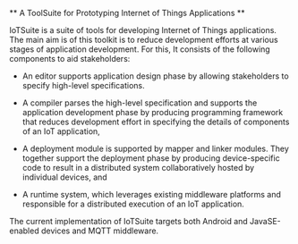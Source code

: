  ** A ToolSuite for Prototyping Internet of Things Applications **

IoTSuite is a suite of tools for  developing Internet of  Things  applications. 
The main aim is of this toolkit is to reduce development efforts at various stages 
of  application development. For this,  It consists of the following components 
to aid stakeholders: 

* An editor  supports application design phase by allowing stakeholders 
to specify high-level specifications.

* A compiler  parses the high-level specification and supports the application development phase 
by producing programming framework that reduces development effort in specifying the details 
of components of an IoT application, 


* A deployment module  is supported by mapper and linker modules. They together  support 
 the deployment phase by producing device-specific code to result in a distributed 
 system collaboratively hosted by individual devices, and 

* A runtime system, which leverages existing middleware platforms and 
responsible for a distributed execution of an IoT application. 

The current implementation of IoTSuite targets both Android and JavaSE-enabled 
devices and MQTT middleware. 
